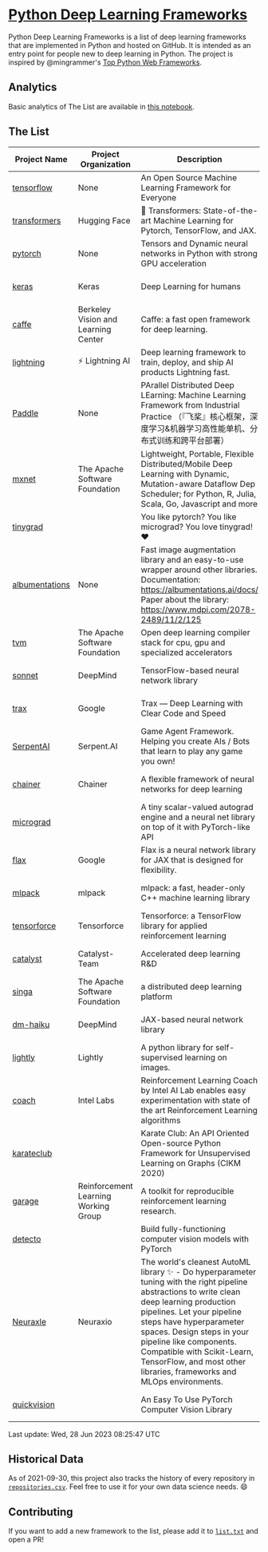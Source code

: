 # [Python Deep Learning Frameworks](https://www.github.com/shimst3r/python-deep-learning-frameworks)

Python Deep Learning Frameworks is a list of deep learning frameworks that are implemented in Python and hosted on GitHub. It is intended as an entry point for people new to deep learning in Python. The project is inspired by @mingrammer's [Top Python Web Frameworks](https://github.com/mingrammer/python-web-framework-stars).

## Analytics

Basic analytics of The List are available in [this notebook](./notebooks/development_over_time.ipynb).

## The List

| Project Name | Project Organization | Description | Stars | Forks | Open Issues | Last Commit |
| ------------ | -------------------- | ----------- | ----: | ----: | ----------: | ----------- |
| [tensorflow](https://tensorflow.org) | None | An Open Source Machine Learning Framework for Everyone | 175749 | 88619 | 2099 | 0 day(s) ago |
| [transformers](https://huggingface.co/transformers) | Hugging Face | 🤗 Transformers: State-of-the-art Machine Learning for Pytorch, TensorFlow, and JAX. | 105347 | 21148 | 726 | 0 day(s) ago |
| [pytorch](https://pytorch.org) | None | Tensors and Dynamic neural networks in Python with strong GPU acceleration | 68246 | 18710 | 12225 | 0 day(s) ago |
| [keras](http://keras.io/) | Keras | Deep Learning for humans | 58684 | 19374 | 385 | 0 day(s) ago |
| [caffe](http://caffe.berkeleyvision.org/) | Berkeley Vision and Learning Center | Caffe: a fast open framework for deep learning. | 33437 | 18991 | 1181 | 0 day(s) ago |
| [lightning](https://lightning.ai) | ⚡️ Lightning AI  | Deep learning framework to train, deploy, and ship AI products Lightning fast. | 23857 | 2938 | 739 | 0 day(s) ago |
| [Paddle](http://www.paddlepaddle.org/) | None | PArallel Distributed Deep LEarning: Machine Learning Framework from Industrial Practice （『飞桨』核心框架，深度学习&机器学习高性能单机、分布式训练和跨平台部署） | 20466 | 5211 | 2013 | 0 day(s) ago |
| [mxnet](https://mxnet.apache.org) | The Apache Software Foundation | Lightweight, Portable, Flexible Distributed/Mobile Deep Learning with Dynamic, Mutation-aware Dataflow Dep Scheduler; for Python, R, Julia, Scala, Go, Javascript and more | 20457 | 6879 | 1997 | 0 day(s) ago |
| [tinygrad](https://github.com/geohot/tinygrad) |  | You like pytorch? You like micrograd? You love tinygrad! ❤️  | 15320 | 1672 | 57 | 0 day(s) ago |
| [albumentations](https://albumentations.ai) | None | Fast image augmentation library and an easy-to-use wrapper around other libraries. Documentation:  https://albumentations.ai/docs/ Paper about the library: https://www.mdpi.com/2078-2489/11/2/125 | 12209 | 1520 | 369 | 0 day(s) ago |
| [tvm](https://tvm.apache.org/) | The Apache Software Foundation | Open deep learning compiler stack for cpu, gpu and specialized accelerators | 9931 | 3083 | 685 | 0 day(s) ago |
| [sonnet](https://sonnet.dev/) | DeepMind | TensorFlow-based neural network library | 9577 | 1363 | 35 | 0 day(s) ago |
| [trax](https://github.com/google/trax) | Google | Trax — Deep Learning with Clear Code and Speed | 7608 | 795 | 109 | 0 day(s) ago |
| [SerpentAI](http://serpent.ai) | Serpent.AI | Game Agent Framework. Helping you create AIs / Bots that learn to play any game you own! | 6518 | 771 | 2 | 0 day(s) ago |
| [chainer](https://chainer.org) | Chainer | A flexible framework of neural networks for deep learning | 5809 | 1397 | 12 | 1 day(s) ago |
| [micrograd](https://github.com/karpathy/micrograd) |  | A tiny scalar-valued autograd engine and a neural net library on top of it with PyTorch-like API | 5415 | 651 | 25 | 0 day(s) ago |
| [flax](https://flax.readthedocs.io) | Google | Flax is a neural network library for JAX that is designed for flexibility. | 4447 | 509 | 147 | 0 day(s) ago |
| [mlpack](https://www.mlpack.org/) | mlpack | mlpack: a fast, header-only C++ machine learning library | 4446 | 1503 | 32 | 2 day(s) ago |
| [tensorforce](https://github.com/tensorforce/tensorforce) | Tensorforce | Tensorforce: a TensorFlow library for applied reinforcement learning | 3238 | 543 | 36 | 5 day(s) ago |
| [catalyst](https://catalyst-team.com) | Catalyst-Team | Accelerated deep learning R&D | 3147 | 399 | 4 | 1 day(s) ago |
| [singa](https://github.com/apache/singa) | The Apache Software Foundation | a distributed deep learning platform | 2854 | 1002 | 53 | 0 day(s) ago |
| [dm-haiku](https://dm-haiku.readthedocs.io) | DeepMind | JAX-based neural network library | 2527 | 214 | 103 | 1 day(s) ago |
| [lightly](https://docs.lightly.ai/self-supervised-learning/) | Lightly | A python library for self-supervised learning on images. | 2374 | 203 | 86 | 0 day(s) ago |
| [coach](https://intellabs.github.io/coach/) | Intel Labs | Reinforcement Learning Coach by Intel AI Lab enables easy experimentation with state of the art Reinforcement Learning algorithms | 2251 | 452 | 90 | 0 day(s) ago |
| [karateclub](https://karateclub.readthedocs.io) |  | Karate Club: An API Oriented Open-source Python Framework for Unsupervised Learning on Graphs (CIKM 2020) | 1919 | 231 | 4 | 1 day(s) ago |
| [garage](https://github.com/rlworkgroup/garage) | Reinforcement Learning Working Group | A toolkit for reproducible reinforcement learning research. | 1703 | 296 | 233 | 1 day(s) ago |
| [detecto](https://detecto.readthedocs.io/) |  | Build fully-functioning computer vision models with PyTorch | 594 | 106 | 44 | 13 day(s) ago |
| [Neuraxle](https://www.neuraxle.org/) | Neuraxio | The world's cleanest AutoML library ✨ - Do hyperparameter tuning with the right pipeline abstractions to write clean deep learning production pipelines. Let your pipeline steps have hyperparameter spaces. Design steps in your pipeline like components. Compatible with Scikit-Learn, TensorFlow, and most other libraries, frameworks and MLOps environments. | 571 | 59 | 37 | 1 day(s) ago |
| [quickvision](https://github.com/oke-aditya/quickvision) |  | An Easy To Use PyTorch Computer Vision Library | 50 | 5 | 19 | 42 day(s) ago |

Last update: Wed, 28 Jun 2023 08:25:47 UTC

## Historical Data

As of 2021-09-30, this project also tracks the history of every repository in [`repositories.csv`](./repositories.csv). Feel free to use it for your own data science needs. :smile:

## Contributing

If you want to add a new framework to the list, please add it to [`list.txt`](./python-deep-learning-frameworks/list.txt) and open a PR!